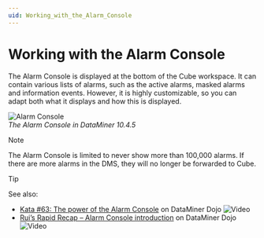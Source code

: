 ```yaml
---
uid: Working_with_the_Alarm_Console
---
```


# Working with the Alarm Console

The Alarm Console is displayed at the bottom of the Cube workspace. It can contain various lists of alarms, such as the active alarms, masked alarms and information events. However, it is highly customizable, so you can adapt both what it displays and how this is displayed.

![Alarm Console](~/user-guide/images/Working_with_Alarm_Console.png)<br>*The Alarm Console in DataMiner 10.4.5*

> [!NOTE]
> The Alarm Console is limited to never show more than 100,000 alarms. If there are more alarms in the DMS, they will no longer be forwarded to Cube.

> [!TIP]
> See also:
>
> - [Kata #63: The power of the Alarm Console](https://community.dataminer.services/courses/kata-63/) on DataMiner Dojo ![Video](~/user-guide/images/video_Duo.png)
> - [Rui’s Rapid Recap – Alarm Console introduction](https://community.dataminer.services/video/ruis-rapid-recap-alarm-console-introduction/) on DataMiner Dojo ![Video](~/user-guide/images/video_Duo.png)
